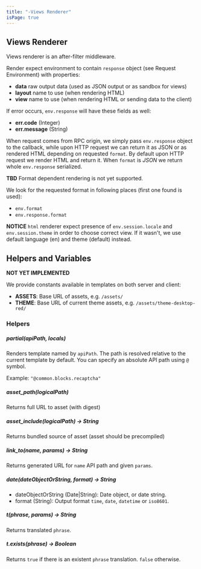 ```yaml
---
title: "-Views Renderer"
isPage: true
---
```



Views Renderer
--------------

Views renderer is an after-filter middleware.

Render expect environment to contain `response` object (see Request Environment)
with properties:

- **data** raw output data (used as JSON output or as sandbox for views)
- **layout** name to use (when rendering HTML)
- **view** name to use (when rendering HTML or sending data to the client)

If error occurs, `env.response` will have these fields as well:

- **err.code** (Integer)
- **err.message** (String)

When request comes from RPC origin, we simply pass `env.response` object to the
callback, while upon HTTP request we can return it as JSON or as rendered HTML
depending on requested `format`. By default upon HTTP request we render HTML and
return it. When `format` is *JSON* we return whole `env.response` serialized.

**TBD** Format dependent rendering is not yet supported.

We look for the requested format in following places (first one found is used):

- `env.format`
- `env.response.format`


**NOTICE** `html` renderer expect presence of `env.session.locale` and
`env.session.theme` in order to choose correct view. If it wasn't, we use
default language (en) and theme (default) instead.


## Helpers and Variables

**NOT YET IMPLEMENTED**

We provide constants available in templates on both server and client:

- **ASSETS**: Base URL of assets, e.g. `/assets/`
- **THEME**: Base URL of current theme assets, e.g. `/assets/theme-desktop-red/`

### Helpers

##### partial(apiPath, locals)

Renders template named by `apiPath`. The path is resolved relative to the current
template by default. You can specify an absolute API path using `@` symbol.

Example: `"@common.blocks.recaptcha"`

##### asset_path(logicalPath)

Returns full URL to asset (with digest)

##### asset_include(logicalPath) -> String

Returns bundled source of asset (asset should be precompiled)

##### link_to(name, params) -> String

Returns generated URL for `name` API path and given `params`.

##### date(dateObjectOrString, format) -> String

- dateObjectOrString (Date|String): Date object, or date string.
- format (String): Output format `time`, `date`, `datetime` or `iso8601`.

##### t(phrase, params) -> String

Returns translated `phrase`.

##### t.exists(phrase) -> Boolean

Returns `true` if there is an existent `phrase` translation. `false` otherwise.
